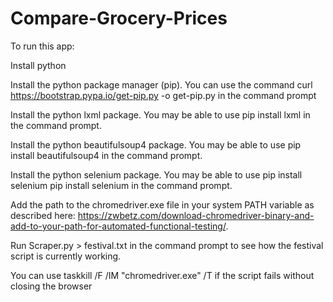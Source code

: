 # Compare-Grocery-Prices

To run this app:

Install python 

Install the python package manager (pip). You can use the command curl https://bootstrap.pypa.io/get-pip.py -o get-pip.py in the command prompt

Install the python lxml package. You may be able to use pip install lxml in the command prompt.

Install the python beautifulsoup4 package. You may be able to use pip install beautifulsoup4 in the command prompt.

Install the python selenium package. You may be able to use pip install selenium pip install selenium in the command prompt.

Add the path to the chromedriver.exe file in your system PATH variable as described here: https://zwbetz.com/download-chromedriver-binary-and-add-to-your-path-for-automated-functional-testing/.

Run Scraper.py > festival.txt in the command prompt to see how the festival script is currently working. 

You can use taskkill /F /IM "chromedriver.exe" /T if the script fails without closing the browser
